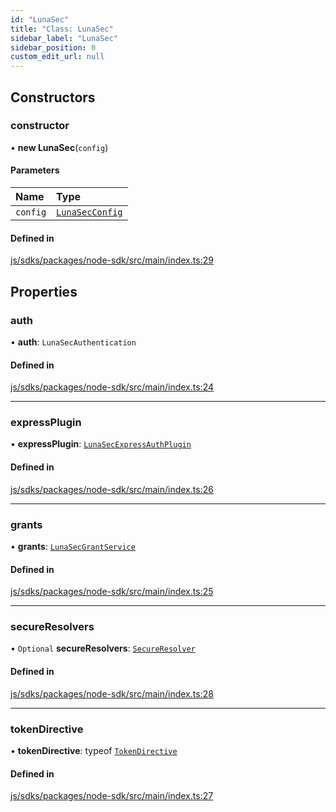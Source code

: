 ```yaml
---
id: "LunaSec"
title: "Class: LunaSec"
sidebar_label: "LunaSec"
sidebar_position: 0
custom_edit_url: null
---
```


## Constructors

### constructor

• **new LunaSec**(`config`)

#### Parameters

| Name | Type |
| :------ | :------ |
| `config` | [`LunaSecConfig`](../interfaces/LunaSecConfig.md) |

#### Defined in

[js/sdks/packages/node-sdk/src/main/index.ts:29](https://github.com/refinery-labs/lunasec-node-monorepo/blob/c68ba64/js/sdks/packages/node-sdk/src/main/index.ts#L29)

## Properties

### auth

• **auth**: `LunaSecAuthentication`

#### Defined in

[js/sdks/packages/node-sdk/src/main/index.ts:24](https://github.com/refinery-labs/lunasec-node-monorepo/blob/c68ba64/js/sdks/packages/node-sdk/src/main/index.ts#L24)

___

### expressPlugin

• **expressPlugin**: [`LunaSecExpressAuthPlugin`](LunaSecExpressAuthPlugin.md)

#### Defined in

[js/sdks/packages/node-sdk/src/main/index.ts:26](https://github.com/refinery-labs/lunasec-node-monorepo/blob/c68ba64/js/sdks/packages/node-sdk/src/main/index.ts#L26)

___

### grants

• **grants**: [`LunaSecGrantService`](LunaSecGrantService.md)

#### Defined in

[js/sdks/packages/node-sdk/src/main/index.ts:25](https://github.com/refinery-labs/lunasec-node-monorepo/blob/c68ba64/js/sdks/packages/node-sdk/src/main/index.ts#L25)

___

### secureResolvers

• `Optional` **secureResolvers**: [`SecureResolver`](SecureResolver.md)

#### Defined in

[js/sdks/packages/node-sdk/src/main/index.ts:28](https://github.com/refinery-labs/lunasec-node-monorepo/blob/c68ba64/js/sdks/packages/node-sdk/src/main/index.ts#L28)

___

### tokenDirective

• **tokenDirective**: typeof [`TokenDirective`](TokenDirective.md)

#### Defined in

[js/sdks/packages/node-sdk/src/main/index.ts:27](https://github.com/refinery-labs/lunasec-node-monorepo/blob/c68ba64/js/sdks/packages/node-sdk/src/main/index.ts#L27)
